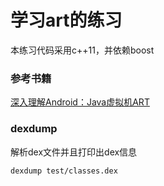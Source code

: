 # 学习art的练习

本练习代码采用c++11，并依赖boost

### 参考书籍

[深入理解Android：Java虚拟机ART](https://item.jd.com/12510921.html)

### dexdump

解析dex文件并且打印出dex信息

```
dexdump test/classes.dex
```